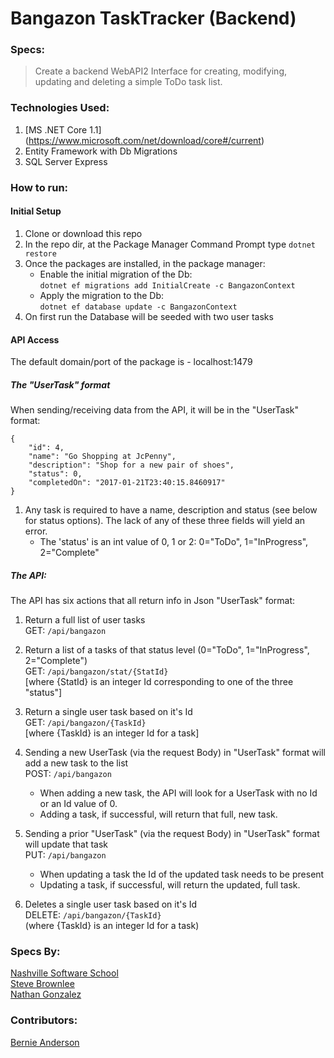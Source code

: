 # Bangazon TaskTracker (Backend)

### Specs:
> Create a backend WebAPI2 Interface for creating, modifying, updating and deleting a simple ToDo task list.

### Technologies Used:
1. [MS .NET Core 1.1] (https://www.microsoft.com/net/download/core#/current) 
2. Entity Framework with Db Migrations
3. SQL Server Express

### How to run:
#### Initial Setup
1. Clone or download this repo
2. In the repo dir, at the Package Manager Command Prompt type `dotnet restore`
3. Once the packages are installed, in the package manager:
    * Enable the initial migration of the Db:  
   `dotnet ef migrations add InitialCreate -c BangazonContext`  
    * Apply the migration to the Db:  
   `dotnet ef database update -c BangazonContext`  
4. On first run the Database will be seeded with two user tasks

#### API Access
The default domain/port of the package is - localhost:1479  

##### The "UserTask" format
When sending/receiving data from the API, it will be in the "UserTask" format:
```
{
	"id": 4,
	"name": "Go Shopping at JcPenny",
	"description": "Shop for a new pair of shoes",
	"status": 0,
	"completedOn": "2017-01-21T23:40:15.8460917"
}
``` 
1. Any task is required to have a name, description and status (see below for status options). The lack of any of these three fields will yield an error.
    * The 'status' is an int value of 0, 1 or 2: 0="ToDo", 1="InProgress", 2="Complete"

##### The API:
The API has six actions that all return info in Json "UserTask" format:  

1. Return a full list of user tasks  
GET: `/api/bangazon`  
1. Return a list of a tasks of that status level (0="ToDo", 1="InProgress", 2="Complete")  
GET: `/api/bangazon/stat/{StatId}`  
[where {StatId} is an integer Id corresponding to one of the three "status"]  
1. Return a single user task based on it's Id  
GET: `/api/bangazon/{TaskId}`  
[where {TaskId} is an integer Id for a task]  
1. Sending a new UserTask (via the request Body) in "UserTask" format will add a new task to the list  
POST: `/api/bangazon`  

    * When adding a new task, the API will look for a UserTask with no Id or an Id value of 0.
    * Adding a task, if successful, will return that full, new task. 
1. Sending a prior "UserTask" (via the request Body) in "UserTask" format will update that task  
PUT: `/api/bangazon`  

    * When updating a task the Id of the updated task needs to be present
    * Updating a task, if successful, will return the updated, full task.
1. Deletes a single user task based on it's Id  
DELETE: `/api/bangazon/{TaskId}`  
(where {TaskId} is an integer Id for a task)  

### Specs By:
[Nashville Software School](https://github.com/nashville-software-school)  
[Steve Brownlee](https://github.com/chortlehoort)  
[Nathan Gonzalez](https://github.com/ncgonz)  

### Contributors:
[Bernie Anderson](https://github.com/bernardanderson)  


